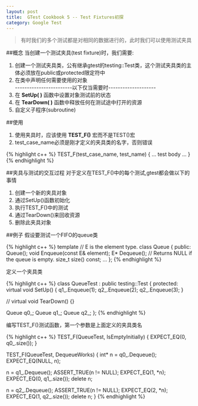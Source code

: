 ```yaml
---
layout: post
title:  GTest Cookbook 5 -- Test Fixtures初探
category: Google Test
---
```


> 有时我们的多个测试都是对相同的数据进行的，此时我们可以使用测试夹具

##概念
当创建一个测试夹具(test fixture)时，我们需要:  

1. 创建一个测试夹具类，公有继承gtest的testing::Test类，这个测试夹具类的主体必须放在public或protected限定符中  
2. 在类中声明任何需要使用的对象  
------------------------以下仅当需要时--------------------  
3. 在 **SetUp( )** 函数中设置对象测试前的状态  
4. 在 **TearDown( )** 函数中释放任何在测试途中打开的资源  
5. 自定义子程序(subroutine)  

##使用

1. 使用夹具时，应该使用 **TEST_F()** 宏而不是TEST()宏
2. test_case_name必须是刚才定义的夹具类的名字，否则错误

{% highlight c++ %}
TEST_F(test_case_name, test_name) {
 ... test body ...
}
{% endhighlight %}



##夹具与测试的交互过程
对于定义在TEST_F()中的每个测试,gtest都会做以下的事情  

1. 创建一个新的夹具对象
2. 通过SetUp()函数初始化
3. 执行TEST_F()中的测试
4. 通过TearDown()来回收资源
5. 删除此夹具对象

##例子
假设要测试一个FIFO的queue类


{% highlight c++ %}
template <typename E> // E is the element type.
class Queue {
 public:
  Queue();
  void Enqueue(const E& element);
  E* Dequeue(); // Returns NULL if the queue is empty.
  size_t size() const;
  ...
};
{% endhighlight %}


定义一个夹具类


{% highlight c++ %}
class QueueTest : public testing::Test {
 protected:
  virtual void SetUp() {
    q1_.Enqueue(1);
    q2_.Enqueue(2);
    q2_.Enqueue(3);
  }

  // virtual void TearDown() {}

  Queue<int> q0_;
  Queue<int> q1_;
  Queue<int> q2_;
};
{% endhighlight %}

编写TEST_F()测试函数，第一个参数是上面定义的夹具类名

{% highlight c++ %}
TEST_F(QueueTest, IsEmptyInitially) {
  EXPECT_EQ(0, q0_.size());
}

TEST_F(QueueTest, DequeueWorks) {
  int* n = q0_.Dequeue();
  EXPECT_EQ(NULL, n);

  n = q1_.Dequeue();
  ASSERT_TRUE(n != NULL);
  EXPECT_EQ(1, *n);
  EXPECT_EQ(0, q1_.size());
  delete n;

  n = q2_.Dequeue();
  ASSERT_TRUE(n != NULL);
  EXPECT_EQ(2, *n);
  EXPECT_EQ(1, q2_.size());
  delete n;
}
{% endhighlight %}
